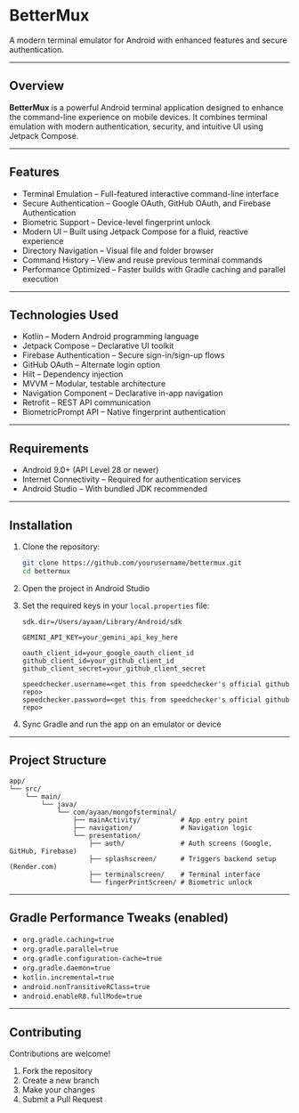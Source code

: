 # BetterMux

A modern terminal emulator for Android with enhanced features and secure authentication.

---

## Overview

**BetterMux** is a powerful Android terminal application designed to enhance the command-line experience on mobile devices. It combines terminal emulation with modern authentication, security, and intuitive UI using Jetpack Compose.

---

## Features

- Terminal Emulation – Full-featured interactive command-line interface
- Secure Authentication – Google OAuth, GitHub OAuth, and Firebase Authentication
- Biometric Support – Device-level fingerprint unlock
- Modern UI – Built using Jetpack Compose for a fluid, reactive experience
- Directory Navigation – Visual file and folder browser
- Command History – View and reuse previous terminal commands
- Performance Optimized – Faster builds with Gradle caching and parallel execution

---

## Technologies Used

- Kotlin – Modern Android programming language
- Jetpack Compose – Declarative UI toolkit
- Firebase Authentication – Secure sign-in/sign-up flows
- GitHub OAuth – Alternate login option
- Hilt – Dependency injection
- MVVM – Modular, testable architecture
- Navigation Component – Declarative in-app navigation
- Retrofit – REST API communication
- BiometricPrompt API – Native fingerprint authentication

---

## Requirements

- Android 9.0+ (API Level 28 or newer)
- Internet Connectivity – Required for authentication services
- Android Studio – With bundled JDK recommended

---

## Installation

1. Clone the repository:
    ```bash
    git clone https://github.com/yourusername/bettermux.git
    cd bettermux
    ```

2. Open the project in Android Studio

3. Set the required keys in your `local.properties` file:
    ```properties
    sdk.dir=/Users/ayaan/Library/Android/sdk

    GEMINI_API_KEY=your_gemini_api_key_here

    oauth_client_id=your_google_oauth_client_id
    github_client_id=your_github_client_id
    github_client_secret=your_github_client_secret

    speedchecker.username=<get this from speedchecker's official github repo>
    speedchecker.password=<get this from speedchecker's official github repo>
    ```

4. Sync Gradle and run the app on an emulator or device

---

## Project Structure

```
app/
└── src/
    └── main/
        └── java/
            └── com/ayaan/mongofsterminal/
                ├── mainActivity/          # App entry point
                ├── navigation/            # Navigation logic
                └── presentation/
                    ├── auth/              # Auth screens (Google, GitHub, Firebase)
                    ├── splashscreen/      # Triggers backend setup (Render.com)
                    ├── terminalscreen/    # Terminal interface
                    └── fingerPrintScreen/ # Biometric unlock
```

---

## Gradle Performance Tweaks (enabled)

- `org.gradle.caching=true`
- `org.gradle.parallel=true`
- `org.gradle.configuration-cache=true`
- `org.gradle.daemon=true`
- `kotlin.incremental=true`
- `android.nonTransitiveRClass=true`
- `android.enableR8.fullMode=true`

---

## Contributing

Contributions are welcome!

1. Fork the repository
2. Create a new branch
3. Make your changes
4. Submit a Pull Request  
